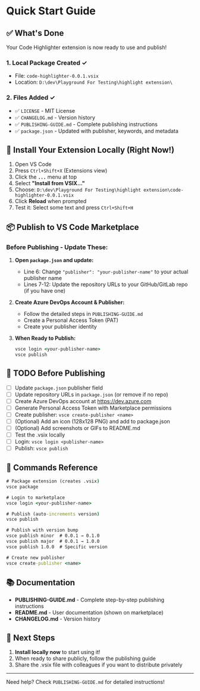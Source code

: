 # Quick Start Guide

## ✅ What's Done

Your Code Highlighter extension is now ready to use and publish!

### 1. Local Package Created ✓
- File: `code-highlighter-0.0.1.vsix`
- Location: `D:\dev\Playground For Testing\highlight extension\`

### 2. Files Added ✓
- ✅ `LICENSE` - MIT License
- ✅ `CHANGELOG.md` - Version history
- ✅ `PUBLISHING-GUIDE.md` - Complete publishing instructions
- ✅ `package.json` - Updated with publisher, keywords, and metadata

## 🚀 Install Your Extension Locally (Right Now!)

1. Open VS Code
2. Press `Ctrl+Shift+X` (Extensions view)
3. Click the **`...`** menu at top
4. Select **"Install from VSIX..."**
5. Choose: `D:\dev\Playground For Testing\highlight extension\code-highlighter-0.0.1.vsix`
6. Click **Reload** when prompted
7. Test it: Select some text and press `Ctrl+Shift+H`

## 📦 Publish to VS Code Marketplace

### Before Publishing - Update These:

1. **Open `package.json` and update:**
   - Line 6: Change `"publisher": "your-publisher-name"` to your actual publisher name
   - Lines 7-12: Update the repository URLs to your GitHub/GitLab repo (if you have one)

2. **Create Azure DevOps Account & Publisher:**
   - Follow the detailed steps in `PUBLISHING-GUIDE.md`
   - Create a Personal Access Token (PAT)
   - Create your publisher identity

3. **When Ready to Publish:**
   ```cmd
   vsce login <your-publisher-name>
   vsce publish
   ```

## 📝 TODO Before Publishing

- [ ] Update `package.json` publisher field
- [ ] Update repository URLs in `package.json` (or remove if no repo)
- [ ] Create Azure DevOps account at https://dev.azure.com
- [ ] Generate Personal Access Token with Marketplace permissions
- [ ] Create publisher: `vsce create-publisher <name>`
- [ ] (Optional) Add an icon (128x128 PNG) and add to package.json
- [ ] (Optional) Add screenshots or GIFs to README.md
- [ ] Test the .vsix locally
- [ ] Login: `vsce login <publisher-name>`
- [ ] Publish: `vsce publish`

## 🎯 Commands Reference

```cmd
# Package extension (creates .vsix)
vsce package

# Login to marketplace
vsce login <your-publisher-name>

# Publish (auto-increments version)
vsce publish

# Publish with version bump
vsce publish minor  # 0.0.1 → 0.1.0
vsce publish major  # 0.0.1 → 1.0.0
vsce publish 1.0.0  # Specific version

# Create new publisher
vsce create-publisher <name>
```

## 📚 Documentation

- **PUBLISHING-GUIDE.md** - Complete step-by-step publishing instructions
- **README.md** - User documentation (shown on marketplace)
- **CHANGELOG.md** - Version history

## 🎉 Next Steps

1. **Install locally now** to start using it!
2. When ready to share publicly, follow the publishing guide
3. Share the .vsix file with colleagues if you want to distribute privately

---

Need help? Check `PUBLISHING-GUIDE.md` for detailed instructions!
